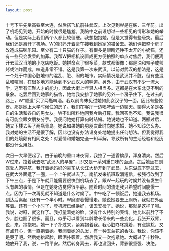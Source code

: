 ```yaml
---
layout: post
---
```

十号下午先坐高铁至大连，然后搭飞机前往武汉。上次见到W是在鲅，三年前。出了机场见到她，开始的时候很是尴尬。我脑中之前设想过一些相见的情形和她的举动。但是实际上我们两个人都比较僵硬。我想抱抱她，但是又觉得有些唐突。最后我们还是离开了机场。W的妈妈开着豪车接我到她家的猫舍去。她们俩把整个房子改造成猫咪乐园。至少有二十只猫的样子。有很多是眼睛还睁不太开的小奶猫，还有一些只会发呆的加菲。我帮W把相机设置成更方便拍照的单点对焦后，我们便离开去武汉当地的小吃店吃饭。她拼命点了很多菜，款式都很像：都是油和辣子或煎烤或油炸而成，味道非常不错。这是我第一次来武汉。以前对武汉的想法是，这是一个处于中国心脏地带的混乱、脏、闹的城市。实际情况是武汉并不脏，但有些混乱和喧闹，在很多地方能读到不少武汉人的味道。另外，由于武汉有不少一流大学，这里有汇聚人才的能力，因此大街上年轻人相当多。这都是在大东北见不到的景象。吃罢后回到她家的猫舍，她给我安排了她家的另外一个房子住下。在过去的路上，W“顺道”买了两瓶啤酒。我以前尚未见过她如此女汉子的一面。因此有些惊讶。那是她上大学时候住的房子。我们在客厅一边喝啤酒一边聊天。聊得大多是各自的生活和各自的男女友。W不出所料地问我今后打算。我回答尚不知。我说我很有可能会跟女朋友分手。我便问她她打算何时结婚。她说她也不知道。两瓶过后，她又下楼去买了两瓶青岛。她说如果她的男朋友此时向她求婚，她不知该怎么办。我对她的生活不是很了解，因此也没有办法设身处地地提出任何想法。但我觉得我们的处境颇有相同之处：对爱情和婚姻完全一知半解，导致所有的生活经验和经历都没什么用处。

次日一大早便起了。由于前晚的重口味夜宵，我拉了一通香槟屎，浑身清爽。然后W过来，拉着我去吃“武汉人的早餐”，即又是一系列重口味的面点。之后她坐在副驾驶人肉导航，我开着她妈妈的豪车从长江大桥开到了武昌，从东湖底下穿过去，在武大外面逛了一圈，一个上午就过去了。南航发来航班取消短信，被强行改到了下午三点，于是下午就只能需要很快到机场去了。跟W一起玩的时候并没有发生什么有趣的事情，但是在她身边觉得很平静。随着时间的流逝我只希望时间能慢一点。因为下一次再见就不知道是什么时候了。中午吃了一顿饭后，她送我去机场。到达后离起飞还有一个半小时。W磨蹭着慢慢走。她说她要去上厕所，我就在外面等着。还有一个小时了，登机牌已经换好，该去安检了。她说，那就是这样了呗。我说，对呀，就这样了。我打量着她的脸，没有什么特别的表情。她比以前胖了不少，脸也圆了很多。而且，似乎可以看到年龄增长带来的一些变化。我张开双臂，说，来，抱抱吧。她一下子扑过来，紧紧抱着我。我心脏咚咚跳着，有点尴尬，又有点开心，但一直抱着她。我闻着她的头发，有一种玉兰花的香味。我说，你该不是哭了吧。然后她抬起脸，眼泪扑簌着。然后我又一次抱紧她。大概过了十秒钟。她放开了我，说，一路平安。然后转身离去，再也没回头，背影很坚强、决绝。

<!--我想我是喜欢W的。这种喜欢早已不是普普通通的喜欢，而是混合了青梅竹马的友情、失而复得后的感激、长大后的爱情、道德限制的禁欲、时光飞逝的急迫、无可奈何的无力。人的感情很少是纯粹的，而人又无法通过行动来改变感情的构成，因此便在时间的流逝中暗自神伤或者烦恼。如果真的存在一家“浪矢杂货店”，我会把我的烦恼通通用笔写在纸上倾诉给这个老头，然后忘掉。-->
